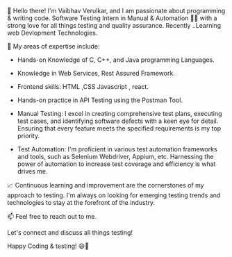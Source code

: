 
👋 Hello there! I'm Vaibhav Verulkar, and I am passionate about programming & writing code.
Software Testing Intern in Manual & Automation 🕵️‍♂️ with a strong love for all things testing and quality assurance. 
Recently ..Learning web Devlopment Technologies.


🚀 My areas of expertise include:

- Hands-on Knowledge of C, C++, and Java programming Languages.
  
- Knowledge in Web Services, Rest Assured Framework.
  
- Frontend skills: HTML ,CSS Javascript , react. 
  
- Hands-on practice in API Testing using the Postman Tool.

- Manual Testing: I excel in creating comprehensive test plans, executing test cases, and identifying software defects with a keen eye for detail. Ensuring that every feature meets the specified requirements is my top priority.

- Test Automation: I'm proficient in various test automation frameworks and tools, such as Selenium Webdriver, Appium, etc. Harnessing the power of automation to increase test coverage and efficiency is what drives me.

📈 Continuous learning and improvement are the cornerstones of my approach to testing. I'm always on looking for emerging testing trends and technologies to stay at the forefront of the industry.

📫 Feel free to reach out to me.

Let's connect and discuss all things testing!

Happy Coding & testing! 😄🚀

<!---
vaibhavverulkar08/vaibhavverulkar08 is a ✨ special ✨ repository because its `README.md` (this file) appears on your GitHub profile.
You can click the Preview link to take a look at your changes.
--->
